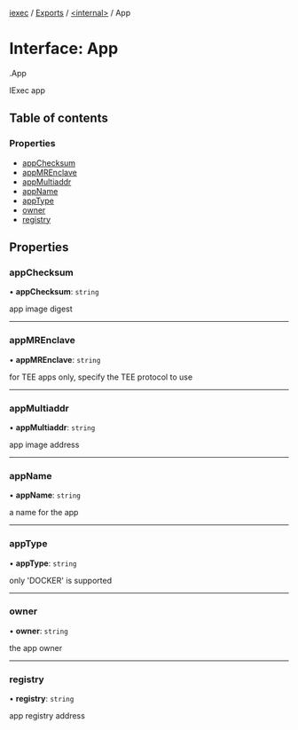 [iexec](../README.md) / [Exports](../modules.md) / [<internal\>](../modules/internal_.md) / App

# Interface: App

[<internal>](../modules/internal_.md).App

IExec app

## Table of contents

### Properties

- [appChecksum](internal_.App.md#appchecksum)
- [appMREnclave](internal_.App.md#appmrenclave)
- [appMultiaddr](internal_.App.md#appmultiaddr)
- [appName](internal_.App.md#appname)
- [appType](internal_.App.md#apptype)
- [owner](internal_.App.md#owner)
- [registry](internal_.App.md#registry)

## Properties

### appChecksum

• **appChecksum**: `string`

app image digest

---

### appMREnclave

• **appMREnclave**: `string`

for TEE apps only, specify the TEE protocol to use

---

### appMultiaddr

• **appMultiaddr**: `string`

app image address

---

### appName

• **appName**: `string`

a name for the app

---

### appType

• **appType**: `string`

only 'DOCKER' is supported

---

### owner

• **owner**: `string`

the app owner

---

### registry

• **registry**: `string`

app registry address
